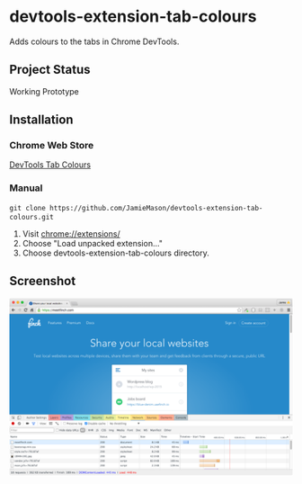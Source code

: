 # devtools-extension-tab-colours

Adds colours to the tabs in Chrome DevTools.

## Project Status

Working Prototype

## Installation

### Chrome Web Store

[DevTools Tab Colours](https://chrome.google.com/webstore/detail/devtools-tab-colours/kbamdmidcmemijemnipjedngmbfdmiff?hl=en-GB&gl=GB)

### Manual

```
git clone https://github.com/JamieMason/devtools-extension-tab-colours.git
```

1. Visit [chrome://extensions/](chrome://extensions/)
1. Choose "Load unpacked extension..."
1. Choose devtools-extension-tab-colours directory.


## Screenshot

![screenshot](https://raw.githubusercontent.com/JamieMason/devtools-extension-tab-colours/master/screenshot.png)

